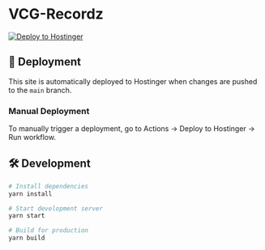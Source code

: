 # VCG-Recordz

[![Deploy to Hostinger](https://github.com/kitsuiwebster/vcg-recordz/actions/workflows/deploy.yml/badge.svg)](https://github.com/kitsuiwebster/vcg-recordz/actions/workflows/deploy.yml)

## 🚀 Deployment

This site is automatically deployed to Hostinger when changes are pushed to the `main` branch.

### Manual Deployment

To manually trigger a deployment, go to Actions → Deploy to Hostinger → Run workflow.

## 🛠️ Development

```bash
# Install dependencies
yarn install

# Start development server
yarn start

# Build for production
yarn build
```